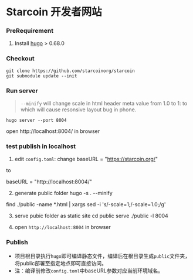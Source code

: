 # Starcoin 开发者网站

### PreRequirement

1. Install [hugo](https://gohugo.io/getting-started/installing/) > 0.68.0

### Checkout

```shell script
git clone https://github.com/starcoinorg/starcoin
git submodule update --init
```


### Run server
> `--minify` will change scale in html header meta value from 1.0 to 1:
> <meta content="width=device-width; initial-scale=1.0; maximum-scale=1.0; user-scalable=0" name="viewport" />
> to 
> <meta content="width=device-width;initial-scale=1;maximum-scale=1;user-scalable=0" name="viewport" />
> which will cause resonsive layout bug in phone.

```
hugo server --port 8004
```
open http://localhost:8004/ in browser


### test publish in localhost

1. edit `config.toml`:
change
baseURL = "https://starcoin.org/"

to

baseURL = "http://localhost:8004/"


2. generate public folder
hugo -s . --minify

<!-- need to replace initial-scale and maximum-scale value from 1 to 1.0 -->
find ./public -name *.html | xargs sed -i 's/-scale=1;/-scale=1.0;/g'

3. serve pubic folder as static site
cd public
serve ./public -l 8004

4. open `http://localhost:8004` in browser


### Publish
- 项目根目录执行`hugo`即可编译静态文件，编译后在根目录生成`public`文件夹，将public部署至指定地点即可直接访问。
- 注：编译前修改`config.toml`中baseURL参数对应当前环境域名。
